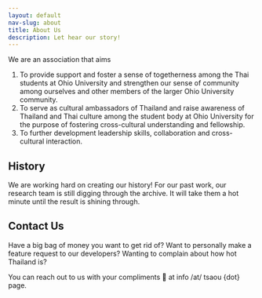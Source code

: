 ```yaml
---
layout: default
nav-slug: about
title: About Us
description: Let hear our story!
---
```


We are an association that aims

1. To provide support and foster a sense of togetherness among the Thai students at Ohio University and strengthen our sense of community among ourselves and other members of the larger Ohio University community.
2. To serve as cultural ambassadors of Thailand and raise awareness of Thailand and Thai culture among the student body at Ohio University for the purpose of fostering cross-cultural understanding and fellowship.
3. To further development leadership skills, collaboration and cross-cultural interaction.

## History

We are working hard on creating our history! For our past work, our research team is still digging through the archive. It will take them a hot minute until the
result is shining through.

## Contact Us

Have a big bag of money you want to get rid of? Want to personally make a feature request to our developers?
Wanting to complain about how hot Thailand is?

You can reach out to us with your compliments 💖 at info /at/ tsaou {dot} page.
